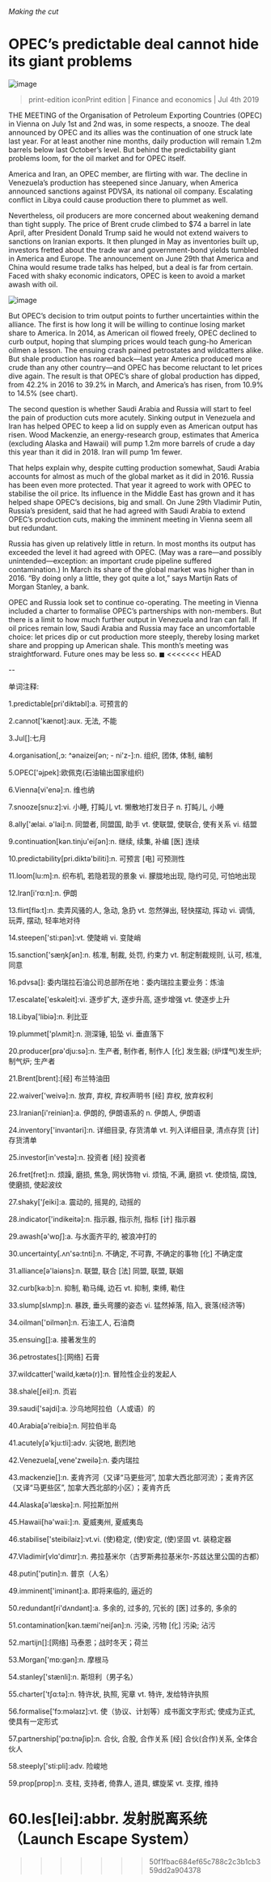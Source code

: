 ###### Making the cut
# OPEC’s predictable deal cannot hide its giant problems 
![image](images/20190706_FNP501.jpg) 
> print-edition iconPrint edition | Finance and economics | Jul 4th 2019 
THE MEETING of the Organisation of Petroleum Exporting Countries (OPEC) in Vienna on July 1st and 2nd was, in some respects, a snooze. The deal announced by OPEC and its allies was the continuation of one struck late last year. For at least another nine months, daily production will remain 1.2m barrels below last October’s level. But behind the predictability giant problems loom, for the oil market and for OPEC itself. 
America and Iran, an OPEC member, are flirting with war. The decline in Venezuela’s production has steepened since January, when America announced sanctions against PDVSA, its national oil company. Escalating conflict in Libya could cause production there to plummet as well. 
Nevertheless, oil producers are more concerned about weakening demand than tight supply. The price of Brent crude climbed to $74 a barrel in late April, after President Donald Trump said he would not extend waivers to sanctions on Iranian exports. It then plunged in May as inventories built up, investors fretted about the trade war and government-bond yields tumbled in America and Europe. The announcement on June 29th that America and China would resume trade talks has helped, but a deal is far from certain. Faced with shaky economic indicators, OPEC is keen to avoid a market awash with oil. 
![image](images/20190706_FNC350_0.png) 
But OPEC’s decision to trim output points to further uncertainties within the alliance. The first is how long it will be willing to continue losing market share to America. In 2014, as American oil flowed freely, OPEC declined to curb output, hoping that slumping prices would teach gung-ho American oilmen a lesson. The ensuing crash pained petrostates and wildcatters alike. But shale production has roared back—last year America produced more crude than any other country—and OPEC has become reluctant to let prices dive again. The result is that OPEC’s share of global production has dipped, from 42.2% in 2016 to 39.2% in March, and America’s has risen, from 10.9% to 14.5% (see chart). 
The second question is whether Saudi Arabia and Russia will start to feel the pain of production cuts more acutely. Sinking output in Venezuela and Iran has helped OPEC to keep a lid on supply even as American output has risen. Wood Mackenzie, an energy-research group, estimates that America (excluding Alaska and Hawaii) will pump 1.2m more barrels of crude a day this year than it did in 2018. Iran will pump 1m fewer. 
That helps explain why, despite cutting production somewhat, Saudi Arabia accounts for almost as much of the global market as it did in 2016. Russia has been even more protected. That year it agreed to work with OPEC to stabilise the oil price. Its influence in the Middle East has grown and it has helped shape OPEC’s decisions, big and small. On June 29th Vladimir Putin, Russia’s president, said that he had agreed with Saudi Arabia to extend OPEC’s production cuts, making the imminent meeting in Vienna seem all but redundant.  
Russia has given up relatively little in return. In most months its output has exceeded the level it had agreed with OPEC. (May was a rare—and possibly unintended—exception: an important crude pipeline suffered contamination.) In March its share of the global market was higher than in 2016. “By doing only a little, they got quite a lot,” says Martijn Rats of Morgan Stanley, a bank. 
OPEC and Russia look set to continue co-operating. The meeting in Vienna included a charter to formalise OPEC’s partnerships with non-members. But there is a limit to how much further output in Venezuela and Iran can fall. If oil prices remain low, Saudi Arabia and Russia may face an uncomfortable choice: let prices dip or cut production more steeply, thereby losing market share and propping up American shale. This month’s meeting was straightforward. Future ones may be less so. ◼ 
<<<<<<< HEAD
-- 
 单词注释:
1.predictable[pri'diktәbl]:a. 可预言的 
2.cannot['kænɒt]:aux. 无法, 不能 
3.Jul[]:七月 
4.organisation[,ɔ: ^әnaizeiʃən; - ni'z-]:n. 组织, 团体, 体制, 编制 
5.OPEC['әjpek]:欧佩克(石油输出国家组织) 
6.Vienna[vi'enә]:n. 维也纳 
7.snooze[snu:z]:vi. 小睡, 打盹儿 vt. 懒散地打发日子 n. 打盹儿, 小睡 
8.ally['ælai. ә'lai]:n. 同盟者, 同盟国, 助手 vt. 使联盟, 使联合, 使有关系 vi. 结盟 
9.continuation[kәn.tinju'eiʃәn]:n. 继续, 续集, 补编 [医] 连续 
10.predictability[pri.diktә'biliti]:n. 可预言 [电] 可预测性 
11.loom[lu:m]:n. 织布机, 若隐若现的景象 vi. 朦胧地出现, 隐约可见, 可怕地出现 
12.Iran[i'rɑ:n]:n. 伊朗 
13.flirt[flә:t]:n. 卖弄风骚的人, 急动, 急扔 vt. 忽然弹出, 轻快摆动, 挥动 vi. 调情, 玩弄, 摆动, 轻率地对待 
14.steepen['sti:pәn]:vt. 使陡峭 vi. 变陡峭 
15.sanction['sæŋkʃәn]:n. 核准, 制裁, 处罚, 约束力 vt. 制定制裁规则, 认可, 核准, 同意 
16.pdvsa[]: 委内瑞拉石油公司总部所在地：委内瑞拉主要业务：炼油 
17.escalate['eskәleit]:vi. 逐步扩大, 逐步升高, 逐步增强 vt. 使逐步上升 
18.Libya['libiә]:n. 利比亚 
19.plummet['plʌmit]:n. 测深锤, 铅坠 vi. 垂直落下 
20.producer[prә'dju:sә]:n. 生产者, 制作者, 制作人 [化] 发生器; (炉煤气)发生炉; 制气炉; 生产者 
21.Brent[brent]:[经] 布兰特油田 
22.waiver['weivә]:n. 放弃, 弃权, 弃权声明书 [经] 弃权, 放弃权利 
23.Iranian[i'reiniәn]:a. 伊朗的, 伊朗语系的 n. 伊朗人, 伊朗语 
24.inventory['invәntәri]:n. 详细目录, 存货清单 vt. 列入详细目录, 清点存货 [计] 存货清单 
25.investor[in'vestә]:n. 投资者 [经] 投资者 
26.fret[fret]:n. 烦躁, 磨损, 焦急, 网状饰物 vi. 烦恼, 不满, 磨损 vt. 使烦恼, 腐蚀, 使磨损, 使起波纹 
27.shaky['ʃeiki]:a. 震动的, 摇晃的, 动摇的 
28.indicator['indikeitә]:n. 指示器, 指示剂, 指标 [计] 指示器 
29.awash[ә'wɒʃ]:a. 与水面齐平的, 被浪冲打的 
30.uncertainty[.ʌn'sә:tnti]:n. 不确定, 不可靠, 不确定的事物 [化] 不确定度 
31.alliance[ә'laiәns]:n. 联盟, 联合 [法] 同盟, 联盟, 联姻 
32.curb[kә:b]:n. 抑制, 勒马绳, 边石 vt. 抑制, 束缚, 勒住 
33.slump[slʌmp]:n. 暴跌, 垂头弯腰的姿态 vi. 猛然掉落, 陷入, 衰落(经济等) 
34.oilman['ɒilmәn]:n. 石油工人, 石油商 
35.ensuing[]:a. 接著发生的 
36.petrostates[]:[网络] 石膏 
37.wildcatter['waild,kætә(r)]:n. 冒险性企业的发起人 
38.shale[ʃeil]:n. 页岩 
39.saudi['sajdi]:a. 沙乌地阿拉伯（人或语）的 
40.Arabia[ә'reibiә]:n. 阿拉伯半岛 
41.acutely[ә'kju:tli]:adv. 尖锐地, 剧烈地 
42.Venezuela[,vene'zweilә]:n. 委内瑞拉 
43.mackenzie[]:n. 麦肯齐河（又译“马更些河”, 加拿大西北部河流）；麦肯齐区（又译“马更些区”, 加拿大西北部的小区）；麦肯齐氏 
44.Alaska[ә'læskә]:n. 阿拉斯加州 
45.Hawaii[hә'waii:]:n. 夏威夷州, 夏威夷岛 
46.stabilise['steibilaiz]:vt.vi. (使)稳定, (使)安定, (使)坚固 vt. 装稳定器 
47.Vladimir[vlɑ'dimɪr]:n. 弗拉基米尔（古罗斯弗拉基米尔-苏兹达里公国的古都） 
48.putin['putin]:n. 普京（人名） 
49.imminent['iminәnt]:a. 即将来临的, 逼近的 
50.redundant[ri'dʌndәnt]:a. 多余的, 过多的, 冗长的 [医] 过多的, 多余的 
51.contamination[kәn.tæmi'neiʃәn]:n. 污染, 污物 [化] 污染; 沾污 
52.martijn[]:[网络] 马泰恩；战时冬天；荷兰 
53.Morgan['mɒ:gәn]:n. 摩根马 
54.stanley['stænli]:n. 斯坦利（男子名） 
55.charter['tʃɑ:tә]:n. 特许状, 执照, 宪章 vt. 特许, 发给特许执照 
56.formalise['fɔ:məlaɪz]:vt. 使（协议、计划等）成书面文字形式; 使成为正式, 使具有一定形式 
57.partnership['pɑ:tnәʃip]:n. 合伙, 合股, 合作关系 [经] 合伙(合作)关系, 全体合伙人 
58.steeply['sti:pli]:adv. 险峻地 
59.prop[prɒp]:n. 支柱, 支持者, 倚靠人, 道具, 螺旋桨 vt. 支撑, 维持 
60.les[lei]:abbr. 发射脱离系统（Launch Escape System） 
=======
>>>>>>> 50f1fbac684ef65c788c2c3b1cb359dd2a904378
